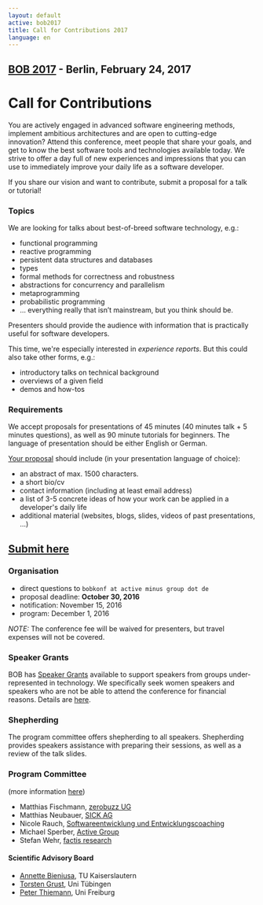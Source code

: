 ```yaml
---
layout: default
active: bob2017
title: Call for Contributions 2017
language: en
---
```


## [BOB 2017](/2017/) - Berlin, February 24, 2017

# Call for Contributions

You are actively engaged in advanced software engineering methods, implement ambitious
architectures and are open to cutting-edge innovation? Attend this
conference, meet people that share your goals, and get to know the
best software tools and technologies available today. We strive to
offer a day full of new experiences and impressions that you can
use to immediately improve your daily life as a software developer.

If you share our vision and want to contribute, submit a proposal for a talk or tutorial!

### Topics

We are looking for talks about best-of-breed software technology,
e.g.:

* functional programming
* reactive programming
* persistent data structures and databases
* types
* formal methods for correctness and robustness
* abstractions for concurrency and parallelism
* metaprogramming
* probabilistic programming
* …  everything really that isn’t mainstream, but you think should be.

Presenters should provide the audience with information that is
practically useful for software developers.  

This time, we're especially interested in *experience reports*.  But
this could also take other forms, e.g.:

* introductory talks on technical background
* overviews of a given field
* demos and how-tos

### Requirements

We accept proposals for presentations of 45 minutes (40 minutes talk +
5 minutes questions), as well as 90 minute tutorials for beginners.
The language of presentation should be either English or German. 

[Your proposal](https://docs.google.com/forms/d/e/1FAIpQLSfFuyBhBTCOTS0zTXBzY1KVuKpumyIBTucLcJ1ArC1XpWsG-Q/viewform)
should include (in your presentation language of choice):

* an abstract of max. 1500 characters.
* a short bio/cv
* contact information (including at least email address)
* a list of 3-5 concrete ideas of how your work can be applied in a developer's daily life
* additional material (websites, blogs, slides, videos of past
  presentations, …)

## [Submit here](https://docs.google.com/forms/d/e/1FAIpQLSfFuyBhBTCOTS0zTXBzY1KVuKpumyIBTucLcJ1ArC1XpWsG-Q/viewform)

### Organisation

* direct questions to `bobkonf at active minus group dot de`
* proposal deadline: **October 30, 2016**
* notification: November 15, 2016
* program: December 1, 2016

*NOTE:* The conference fee will be waived for presenters, but travel expenses will not be covered.

### Speaker Grants

BOB has [Speaker Grants](speaker-grants.html) available to support
speakers from groups under-represented in technology.  We specifically
seek women speakers and speakers who are not be able to attend the
conference for financial reasons.  Details are
[here](speaker-grants.html).

### Shepherding

The program committee offers shepherding to all speakers.  Shepherding
provides speakers assistance with preparing their sessions, as well as
a review of the talk slides.

### Program Committee

(more information [here](/2017/programmkomitee.html))

* Matthias Fischmann, [zerobuzz UG](http://zerobuzz.net/)
* Matthias Neubauer, [SICK AG](http://www.sick.com/)
* Nicole Rauch, [Softwareentwicklung und Entwicklungscoaching](http://nicole-rauch.de/)
* Michael Sperber, [Active Group](http://www.active-group.de/)
* Stefan Wehr, [factis research](http://www.factisresearch.com/)

#### Scientific Advisory Board
    
* [Annette Bieniusa](http://www-user.rhrk.uni-kl.de/~bieniusa/), TU Kaiserslautern
* [Torsten Grust](http://db.inf.uni-tuebingen.de/team/TorstenGrust.html), Uni Tübingen
* [Peter Thiemann](http://www2.informatik.uni-freiburg.de/~thiemann/), Uni Freiburg

